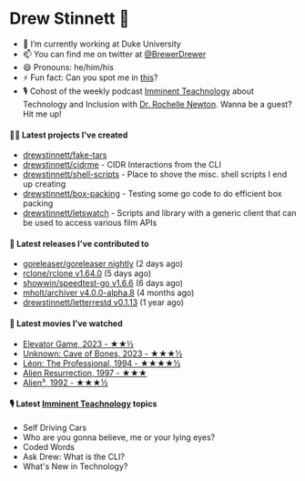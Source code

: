 
# Drew Stinnett 👋

- 🔭 I’m currently working at Duke University
- 📫 You can find me on twitter at [@BrewerDrewer](https://twitter.com/BrewerDrewer)
- 😄 Pronouns: he/him/his
- ⚡ Fun fact: Can you spot me in [this](https://www.youtube.com/watch?v=oL9WnB0qHBA)?
- 🎙 Cohost of the weekly podcast [Imminent Teachnology](https://podcast.imminentteachnology.com/) about Technology and Inclusion with [Dr. Rochelle Newton](https://www.linkedin.com/in/drrochellenewton/). Wanna be a guest? Hit me up!

#### 👨‍💻 Latest projects I've created
- [drewstinnett/fake-tars](https://github.com/drewstinnett/fake-tars)
- [drewstinnett/cidrme](https://github.com/drewstinnett/cidrme) - CIDR Interactions from the CLI
- [drewstinnett/shell-scripts](https://github.com/drewstinnett/shell-scripts) - Place to shove the misc. shell scripts I end up creating
- [drewstinnett/box-packing](https://github.com/drewstinnett/box-packing) - Testing some go code to do efficient box packing
- [drewstinnett/letswatch](https://github.com/drewstinnett/letswatch) - Scripts and library with a generic client that can be used to access various film APIs

#### 🚀 Latest releases I've contributed to
- [goreleaser/goreleaser nightly](https://github.com/goreleaser/goreleaser/releases/tag/nightly) (2 days ago)
- [rclone/rclone v1.64.0](https://github.com/rclone/rclone/releases/tag/v1.64.0) (5 days ago)
- [showwin/speedtest-go v1.6.6](https://github.com/showwin/speedtest-go/releases/tag/v1.6.6) (6 days ago)
- [mholt/archiver v4.0.0-alpha.8](https://github.com/mholt/archiver/releases/tag/v4.0.0-alpha.8) (4 months ago)
- [drewstinnett/letterrestd v0.1.13](https://github.com/drewstinnett/letterrestd/releases/tag/v0.1.13) (1 year ago)

#### 🍿 Latest movies I've watched
- [Elevator Game, 2023 - ★★½](https://letterboxd.com/mondodrew/film/elevator-game/)
- [Unknown: Cave of Bones, 2023 - ★★★½](https://letterboxd.com/mondodrew/film/unknown-cave-of-bones/)
- [Léon: The Professional, 1994 - ★★★★½](https://letterboxd.com/mondodrew/film/leon-the-professional/)
- [Alien Resurrection, 1997 - ★★★](https://letterboxd.com/mondodrew/film/alien-resurrection/)
- [Alien³, 1992 - ★★★½](https://letterboxd.com/mondodrew/film/alien-3/)

#### 🎙 Latest [Imminent Teachnology](https://podcast.imminentteachnology.com/) topics
- Self Driving Cars
- Who are you gonna believe, me or your lying eyes?
- Coded Words
- Ask Drew: What is the CLI?
- What&#39;s New in Technology?

